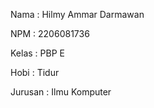 Nama    : Hilmy Ammar Darmawan

NPM     : 2206081736

Kelas   : PBP E

Hobi    : Tidur

Jurusan : Ilmu Komputer